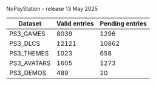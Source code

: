 NoPayStation - release 13 May 2025

|  Dataset  |Valid entries|Pending entries|
|-----------|-------------|---------------|
| PS3_GAMES |     8039    |      1296     |
|  PS3_DLCS |    12121    |     10862     |
| PS3_THEMES|     1023    |      658      |
|PS3_AVATARS|     1605    |      1273     |
| PS3_DEMOS |     489     |       20      |